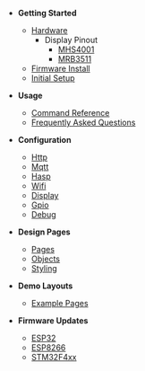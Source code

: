 <!-- docs/_sidebar.md -->

- **Getting Started**

  - [Hardware](./01-hardware.md)
    - Display Pinout
      - [MHS4001](displays/MHS4001.md)
      - [MRB3511](displays/MRB3511.md)
  - [Firmware Install](./02-installation.md)
  - [Initial Setup](./03-wifi-setup.md)

- **Usage**

  - [Command Reference](./05-commands.md)
  - [Frequently Asked Questions](./06-faq.md)

- **Configuration**

  - [Http](Configuration/30-http.md)
  - [Mqtt](Configuration/32-mqtt.md)
  - [Hasp](Configuration/33-hasp.md)
  - [Wifi](Configuration/34-wifi.md)
  - [Display](Configuration/35-display.md)
  - [Gpio](Configuration/36-gpio.md)
  - [Debug](Configuration/37-debug.md)


- **Design Pages**

  - [Pages](./12-pages.md)
  - [Objects](./13-objects.md)
  - [Styling](./14-styling.md)

- **Demo Layouts**

  - [Example Pages](./15-example-pages.md)

- **Firmware Updates**

  - [ESP32](./38-firmware-esp.md)
  - [ESP8266](./38-firmware-esp.md)
  - [STM32F4xx](./39-firmware-stm32.md)
